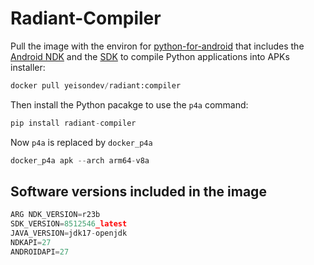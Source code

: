 # Radiant-Compiler

Pull the image with the environ for [python-for-android](https://python-for-android.readthedocs.io/en/latest/) that includes the [Android NDK](https://developer.android.com/studio/projects/install-ndk) and the [SDK](https://developer.android.com/studio) to compile Python applications into APKs installer:


```python
docker pull yeisondev/radiant:compiler
```

Then install the Python pacakge to use the ```p4a``` command:


```python
pip install radiant-compiler
```

Now ```p4a``` is replaced by ```docker_p4a```


```python
docker_p4a apk --arch arm64-v8a
```

## Software versions included in the image


```python
ARG NDK_VERSION=r23b
SDK_VERSION=8512546_latest 
JAVA_VERSION=jdk17-openjdk
NDKAPI=27
ANDROIDAPI=27
```
